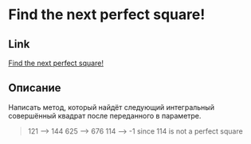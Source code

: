 # Find the next perfect square!

## Link

[Find the next perfect square!](https://www.codewars.com/kata/56269eb78ad2e4ced1000013/java)

## Описание

Написать метод, который найдёт следующий интегральный совершённый квадрат после переданного в параметре.

> 121 --> 144
> 625 --> 676
> 114 --> -1 since 114 is not a perfect square
